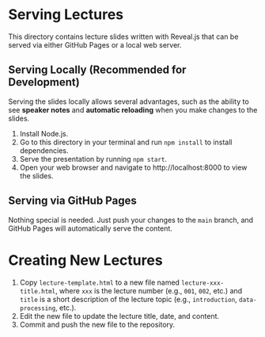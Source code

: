 # Serving Lectures

This directory contains lecture slides written with Reveal.js that can be served via either GitHub Pages or a local web server.

## Serving Locally (Recommended for Development)

Serving the slides locally allows several advantages, such as the ability to see **speaker notes** and **automatic reloading** when you make changes to the slides.

1. Install Node.js.
1. Go to this directory in your terminal and run `npm install` to install dependencies.
1. Serve the presentation by running `npm start`.
1. Open your web browser and navigate to http://localhost:8000 to view the slides.

## Serving via GitHub Pages

Nothing special is needed. Just push your changes to the `main` branch, and GitHub Pages will automatically serve the content.

# Creating New Lectures

1. Copy `lecture-template.html` to a new file named `lecture-xxx-title.html`, where `xxx` is the lecture number (e.g., `001`, `002`, etc.) and `title` is a short description of the lecture topic (e.g., `introduction`, `data-processing`, etc.).
1. Edit the new file to update the lecture title, date, and content.
1. Commit and push the new file to the repository.
